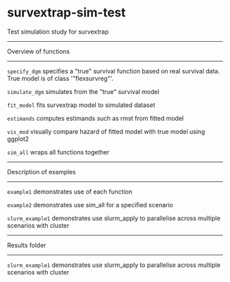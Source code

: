 # survextrap-sim-test
Test simulation study for survextrap
***********************************
Overview of functions
***********************************
``` specify_dgm ``` specifies a "true" survival function based on real survival data.
True model is of class '"flexsurvreg"'.

``` simulate_dgm ``` simulates from the "true" survival model

``` fit_model ``` fits survextrap model to simulated dataset

``` estimands ``` computes estimands such as rmst from fitted model

``` vis_mod ``` visually compare hazard of fitted model with true model using ggplot2

``` sim_all ``` wraps all functions together


***********************************
Description of examples
***********************************
``` example1 ``` demonstrates use of each function

``` example2 ``` demonstrates use sim_all for a specified scenario

``` slurm_example1 ``` demonstrates use slurm_apply to parallelise across multiple scenarios with cluster

***********************************
Results folder
***********************************
``` slurm_example1 ``` demonstrates use slurm_apply to parallelise across multiple scenarios with cluster
